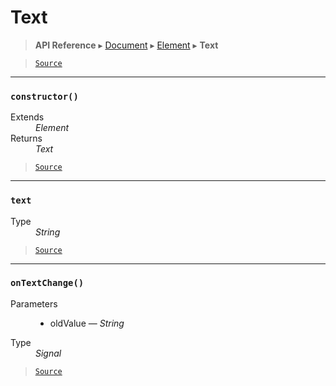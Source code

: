 # Text

> **API Reference** ▸ [Document](/api/document.md) ▸ [Element](/api/document-element.md) ▸ **Text**

<!-- toc -->

> [`Source`](https:/github.com/Neft-io/neft/blob/3dc9f5366bf00b190122a2aec6eec7c6b4593c4f/src/document/element/element/text.litcoffee)


* * * 

### `constructor()`

<dl><dt>Extends</dt><dd><i>Element</i></dd><dt>Returns</dt><dd><i>Text</i></dd></dl>


> [`Source`](https:/github.com/Neft-io/neft/blob/3dc9f5366bf00b190122a2aec6eec7c6b4593c4f/src/document/element/element/text.litcoffee#text-textconstructor--element)


* * * 

### `text`

<dl><dt>Type</dt><dd><i>String</i></dd></dl>


> [`Source`](https:/github.com/Neft-io/neft/blob/3dc9f5366bf00b190122a2aec6eec7c6b4593c4f/src/document/element/element/text.litcoffee#string-texttext)


* * * 

### `onTextChange()`

<dl><dt>Parameters</dt><dd><ul><li>oldValue — <i>String</i></li></ul></dd><dt>Type</dt><dd><i>Signal</i></dd></dl>


> [`Source`](https:/github.com/Neft-io/neft/blob/3dc9f5366bf00b190122a2aec6eec7c6b4593c4f/src/document/element/element/text.litcoffee#signal-textontextchangestring-oldvalue)

